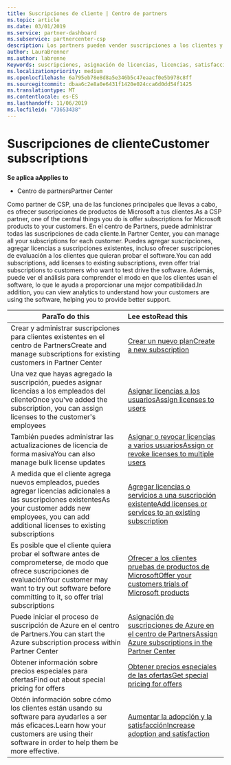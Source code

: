 ```yaml
---
title: Suscripciones de cliente | Centro de partners
ms.topic: article
ms.date: 03/01/2019
ms.service: partner-dashboard
ms.subservice: partnercenter-csp
description: Los partners pueden vender suscripciones a los clientes y administrarlas a través del Centro de partners.
author: LauraBrenner
ms.author: labrenne
Keywords: suscripciones, asignación de licencias, licencias, satisfacción del cliente, suscripciones de Azure
ms.localizationpriority: medium
ms.openlocfilehash: 6a795eb78e8d8a5e346b5c47eaacf0e5b978c8ff
ms.sourcegitcommit: dbaa6c2e8a0e6431f1420e024cca6d0dd54f1425
ms.translationtype: MT
ms.contentlocale: es-ES
ms.lasthandoff: 11/06/2019
ms.locfileid: "73653438"
---
```

# <a name="customer-subscriptions"></a><span data-ttu-id="77f65-104">Suscripciones de cliente</span><span class="sxs-lookup"><span data-stu-id="77f65-104">Customer subscriptions</span></span>

<span data-ttu-id="77f65-105">**Se aplica a**</span><span class="sxs-lookup"><span data-stu-id="77f65-105">**Applies to**</span></span>

-  <span data-ttu-id="77f65-106">Centro de partners</span><span class="sxs-lookup"><span data-stu-id="77f65-106">Partner Center</span></span>

<span data-ttu-id="77f65-107">Como partner de CSP, una de las funciones principales que llevas a cabo, es ofrecer suscripciones de productos de Microsoft a tus clientes.</span><span class="sxs-lookup"><span data-stu-id="77f65-107">As a CSP partner, one of the central things you do is offer subscriptions for Microsoft products to your customers.</span></span> <span data-ttu-id="77f65-108">En el centro de Partners, puede administrar todas las suscripciones de cada cliente.</span><span class="sxs-lookup"><span data-stu-id="77f65-108">In Partner Center, you can manage all your subscriptions for each customer.</span></span> <span data-ttu-id="77f65-109">Puedes agregar suscripciones, agregar licencias a suscripciones existentes, incluso ofrecer suscripciones de evaluación a los clientes que quieran probar el software.</span><span class="sxs-lookup"><span data-stu-id="77f65-109">You can add subscriptions, add licenses to existing subscriptions, even offer trial subscriptions to customers who want to test drive the software.</span></span> <span data-ttu-id="77f65-110">Además, puede ver el análisis para comprender el modo en que los clientes usan el software, lo que le ayuda a proporcionar una mejor compatibilidad.</span><span class="sxs-lookup"><span data-stu-id="77f65-110">In addition, you can view analytics to understand how your customers are using the software, helping you to provide better support.</span></span>

|<span data-ttu-id="77f65-111">**Para**</span><span class="sxs-lookup"><span data-stu-id="77f65-111">**To do this**</span></span>   |<span data-ttu-id="77f65-112">**Lee esto**</span><span class="sxs-lookup"><span data-stu-id="77f65-112">**Read this**</span></span>   |
|----------------------|:----------------------|
|<span data-ttu-id="77f65-113">Crear y administrar suscripciones para clientes existentes en el centro de Partners</span><span class="sxs-lookup"><span data-stu-id="77f65-113">Create and manage subscriptions for existing customers in Partner Center</span></span>|[<span data-ttu-id="77f65-114">Crear un nuevo plan</span><span class="sxs-lookup"><span data-stu-id="77f65-114">Create a new subscription</span></span>](create-a-new-subscription.md)|
|<span data-ttu-id="77f65-115">Una vez que hayas agregado la suscripción, puedes asignar licencias a los empleados del cliente</span><span class="sxs-lookup"><span data-stu-id="77f65-115">Once you've added the subscription, you can assign licenses to the customer's employees</span></span>  |[<span data-ttu-id="77f65-116">Asignar licencias a los usuarios</span><span class="sxs-lookup"><span data-stu-id="77f65-116">Assign licenses to users</span></span>](assign-licenses-to-users.md)|
|<span data-ttu-id="77f65-117">También puedes administrar las actualizaciones de licencia de forma masiva</span><span class="sxs-lookup"><span data-stu-id="77f65-117">You can also manage bulk license updates</span></span>   |[<span data-ttu-id="77f65-118">Asignar o revocar licencias a varios usuarios</span><span class="sxs-lookup"><span data-stu-id="77f65-118">Assign or revoke licenses to multiple users</span></span>](bulk-license-provisioning-for-multiple-users.md)|
|<span data-ttu-id="77f65-119">A medida que el cliente agrega nuevos empleados, puedes agregar licencias adicionales a las suscripciones existentes</span><span class="sxs-lookup"><span data-stu-id="77f65-119">As your customer adds new employees, you can add additional licenses to existing subscriptions</span></span>   |[<span data-ttu-id="77f65-120">Agregar licencias o servicios a una suscripción existente</span><span class="sxs-lookup"><span data-stu-id="77f65-120">Add licenses or services to an existing subscription</span></span>](add-licenses-or-services-to-an-existing-subscription.md)|
|<span data-ttu-id="77f65-121">Es posible que el cliente quiera probar el software antes de comprometerse, de modo que ofrece suscripciones de evaluación</span><span class="sxs-lookup"><span data-stu-id="77f65-121">Your customer may want to try out software before committing to it, so offer trial subscriptions</span></span>    |[<span data-ttu-id="77f65-122">Ofrecer a los clientes pruebas de productos de Microsoft</span><span class="sxs-lookup"><span data-stu-id="77f65-122">Offer your customers trials of Microsoft products</span></span>](offer-your-customers-trials-of-microsoft-products.md)|
|<span data-ttu-id="77f65-123">Puede iniciar el proceso de suscripción de Azure en el centro de Partners.</span><span class="sxs-lookup"><span data-stu-id="77f65-123">You can start the Azure subscription process within Partner Center</span></span>   |[<span data-ttu-id="77f65-124">Asignación de suscripciones de Azure en el centro de Partners</span><span class="sxs-lookup"><span data-stu-id="77f65-124">Assign Azure subscriptions in the Partner Center</span></span>](assign-azure-subscriptions.md)|
|<span data-ttu-id="77f65-125">Obtener información sobre precios especiales para ofertas</span><span class="sxs-lookup"><span data-stu-id="77f65-125">Find out about special pricing for offers</span></span>   |[<span data-ttu-id="77f65-126">Obtener precios especiales de las ofertas</span><span class="sxs-lookup"><span data-stu-id="77f65-126">Get special pricing for offers</span></span>](get-special-pricing-for-offers.md)|
|<span data-ttu-id="77f65-127">Obtén información sobre cómo los clientes están usando su software para ayudarles a ser más eficaces.</span><span class="sxs-lookup"><span data-stu-id="77f65-127">Learn how your customers are using their software in order to help them be more effective.</span></span>   | [<span data-ttu-id="77f65-128">Aumentar la adopción y la satisfacción</span><span class="sxs-lookup"><span data-stu-id="77f65-128">Increase adoption and satisfaction</span></span>](increasing-adoption-and-satisfaction.md)   | 

































 

 



